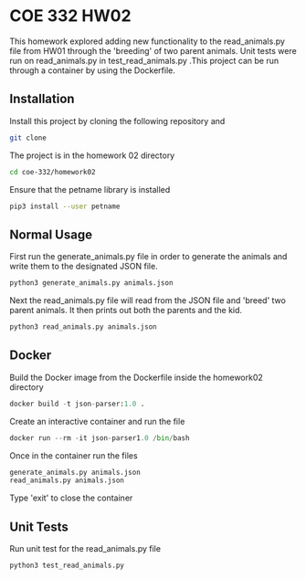 # COE 332 HW02

This homework explored adding new functionality to the read_animals.py file from HW01 through the 'breeding' of two parent animals. Unit tests were run on read_animals.py in test_read_animals.py .This project can be run through a container by using the Dockerfile. 

## Installation

Install this project by cloning the following repository and  

```bash
git clone 
```
The project is in the homework 02 directory
```bash
cd coe-332/homework02
```
Ensure that the petname library is installed
```bash
pip3 install --user petname
```

## Normal Usage
First run the generate_animals.py file in order to generate the animals and write them to the designated JSON file.
```python
python3 generate_animals.py animals.json
```
Next the read_animals.py file will read from the JSON file and 'breed' two parent animals. It then prints out both the parents and the kid. 
```python
python3 read_animals.py animals.json
```
## Docker
Build the Docker image from the Dockerfile inside the homework02 directory
```python
docker build -t json-parser:1.0 .
```
Create an interactive container and run the file
```python
docker run --rm -it json-parser1.0 /bin/bash
```
Once in the container run the files
```python
generate_animals.py animals.json
read_animals.py animals.json
```
Type 'exit' to close the container

## Unit Tests
Run unit test for the read_animals.py file
```python
python3 test_read_animals.py

